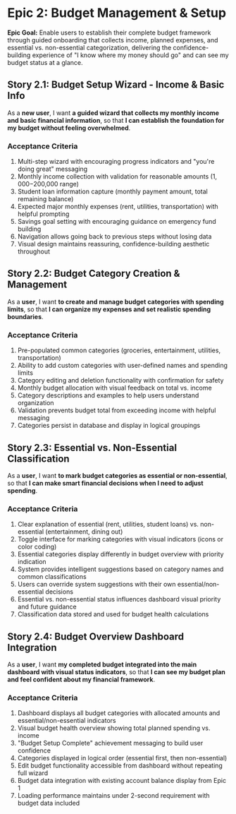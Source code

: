 # Epic 2: Budget Management & Setup

**Epic Goal:** Enable users to establish their complete budget framework through guided onboarding that collects income, planned expenses, and essential vs. non-essential categorization, delivering the confidence-building experience of "I know where my money should go" and can see my budget status at a glance.

## Story 2.1: Budget Setup Wizard - Income & Basic Info
As a **new user**,
I want **a guided wizard that collects my monthly income and basic financial information**,
so that **I can establish the foundation for my budget without feeling overwhelmed**.

### Acceptance Criteria
1. Multi-step wizard with encouraging progress indicators and "you're doing great" messaging
2. Monthly income collection with validation for reasonable amounts ($1,000-$200,000 range)
3. Student loan information capture (monthly payment amount, total remaining balance)
4. Expected major monthly expenses (rent, utilities, transportation) with helpful prompting
5. Savings goal setting with encouraging guidance on emergency fund building
6. Navigation allows going back to previous steps without losing data
7. Visual design maintains reassuring, confidence-building aesthetic throughout

## Story 2.2: Budget Category Creation & Management
As a **user**,
I want **to create and manage budget categories with spending limits**,
so that **I can organize my expenses and set realistic spending boundaries**.

### Acceptance Criteria
1. Pre-populated common categories (groceries, entertainment, utilities, transportation)
2. Ability to add custom categories with user-defined names and spending limits
3. Category editing and deletion functionality with confirmation for safety
4. Monthly budget allocation with visual feedback on total vs. income
5. Category descriptions and examples to help users understand organization
6. Validation prevents budget total from exceeding income with helpful messaging
7. Categories persist in database and display in logical groupings

## Story 2.3: Essential vs. Non-Essential Classification
As a **user**,
I want **to mark budget categories as essential or non-essential**,
so that **I can make smart financial decisions when I need to adjust spending**.

### Acceptance Criteria
1. Clear explanation of essential (rent, utilities, student loans) vs. non-essential (entertainment, dining out)
2. Toggle interface for marking categories with visual indicators (icons or color coding)
3. Essential categories display differently in budget overview with priority indication
4. System provides intelligent suggestions based on category names and common classifications
5. Users can override system suggestions with their own essential/non-essential decisions
6. Essential vs. non-essential status influences dashboard visual priority and future guidance
7. Classification data stored and used for budget health calculations

## Story 2.4: Budget Overview Dashboard Integration
As a **user**,
I want **my completed budget integrated into the main dashboard with visual status indicators**,
so that **I can see my budget plan and feel confident about my financial framework**.

### Acceptance Criteria
1. Dashboard displays all budget categories with allocated amounts and essential/non-essential indicators
2. Visual budget health overview showing total planned spending vs. income
3. "Budget Setup Complete" achievement messaging to build user confidence
4. Categories displayed in logical order (essential first, then non-essential)
5. Edit budget functionality accessible from dashboard without repeating full wizard
6. Budget data integration with existing account balance display from Epic 1
7. Loading performance maintains under 2-second requirement with budget data included
